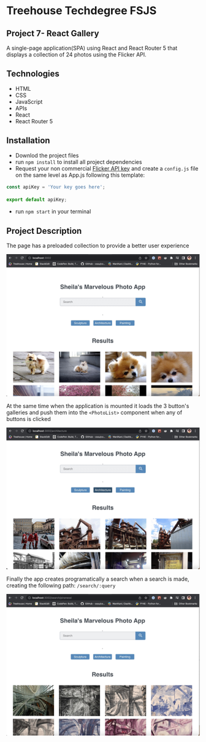 # Treehouse Techdegree FSJS
## Project 7- React Gallery

A single-page application(SPA) using React and React Router 5 that displays a collection of 24 photos using the Flicker API.


## Technologies
* HTML
* CSS
* JavaScript
* APIs
* React
* React Router 5

## Installation
- Downlod the project files
- run `npm install` to install all project dependencies
- Request your  non commercial [Flicker API key](https://www.flickr.com/services/apps/create/apply/) and create a `config.js` file on the same level as App.js following this template:

```javascript
const apiKey = 'Your key goes here';

export default apiKey;
```
- run `npm start` in your terminal

## Project Description
The page has a preloaded collection to provide a better user experience


![Home](public/img/home.jpg)

At the same time when the application is mounted it loads the 3 button's galleries and push them into the `<PhotoList>` component when any of buttons is clicked


![Preload galleries](public/img/button.jpg)

Finally the app creates programatically a search when a search is made, creating the following path: `/search/:query`


![Search collection](public/img/search.jpg)